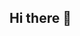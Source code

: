 ## Hi there 👋

<!--
**0xrektdev/0xrektdev** is a ✨ _special_ ✨ repository because its `README.md` (this file) appears on your GitHub profile.

  __    __    _______  ___      ___        ______        __   __  ___     ______     _______   ___       ________   
 /" |  | "\  /"     "||"  |    |"  |      /    " \      |"  |/  \|  "|   /    " \   /"      \ |"  |     |"      "\  
(:  (__)  :)(: ______)||  |    ||  |     // ____  \     |'  /    \:  |  // ____  \ |:        |||  |     (.  ___  :) 
 \/      \/  \/    |  |:  |    |:  |    /  /    ) :)    |: /'        | /  /    ) :)|_____/   )|:  |     |: \   ) || 
 //  __  \\  // ___)_  \  |___  \  |___(: (____/ //      \//  /\'    |(: (____/ //  //      /  \  |___  (| (___\ || 
(:  (  )  :)(:      "|( \_|:  \( \_|:  \\        /       /   /  \\   | \        /  |:  __   \ ( \_|:  \ |:       :) 
 \__|  |__/  \_______) \_______)\_______)\"_____/       |___/    \___|  \"_____/   |__|  \___) \_______)(________/  
                                                                                                                    

About Me 🚀
🌱 I’m a Full stack developer with a masters degree in Computer Application.
👨‍💻 I am passionate about Web Dev & I enjoy learning new things. 
